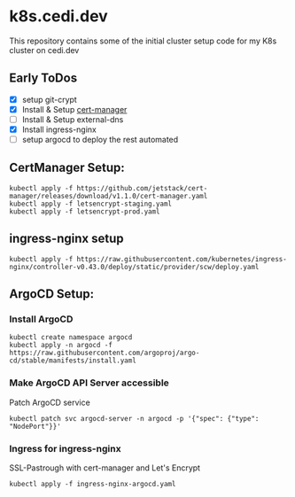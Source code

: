 # k8s.cedi.dev

This repository contains some of the initial cluster setup code for my K8s cluster on cedi.dev

## Early ToDos

- [x] setup git-crypt
- [x] Install & Setup [cert-manager](https://cert-manager.io/docs/installation/kubernetes/)
- [ ] Install & Setup external-dns
- [x] Install ingress-nginx
- [ ] setup argocd to deploy the rest automated

## CertManager Setup:
```
kubectl apply -f https://github.com/jetstack/cert-manager/releases/download/v1.1.0/cert-manager.yaml
kubectl apply -f letsencrypt-staging.yaml
kubectl apply -f letsencrypt-prod.yaml
```

## ingress-nginx setup
```
kubectl apply -f https://raw.githubusercontent.com/kubernetes/ingress-nginx/controller-v0.43.0/deploy/static/provider/scw/deploy.yaml
```

## ArgoCD Setup:

### Install ArgoCD
```
kubectl create namespace argocd
kubectl apply -n argocd -f https://raw.githubusercontent.com/argoproj/argo-cd/stable/manifests/install.yaml
```

### Make ArgoCD API Server accessible
Patch ArgoCD service
```
kubectl patch svc argocd-server -n argocd -p '{"spec": {"type": "NodePort"}}'
```

### Ingress for ingress-nginx
SSL-Pastrough with cert-manager and Let's Encrypt
```
kubectl apply -f ingress-nginx-argocd.yaml
```

